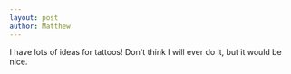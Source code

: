 ```yaml
---
layout: post
author: Matthew
---
```


I have lots of ideas for tattoos! Don't think I will ever do it, but it would be nice.